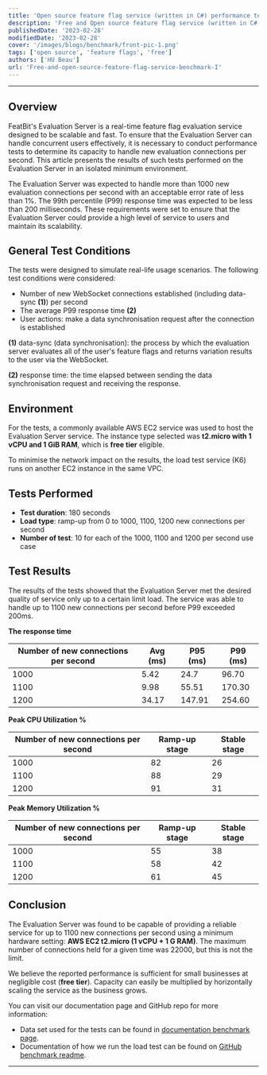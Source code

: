 ```yaml
---
title: 'Open source feature flag service (written in C#) performance tested on AWS free tier EC2'
description: 'Free and Open source feature flag service (written in C#, DotNet, Csharp, .NET) performance tested on AWS free tier EC2'
publishedDate: '2023-02-28'
modifiedDate: '2023-02-28'
cover: '/images/blogs/benchmark/front-pic-1.png'
tags: ['open source', 'feature flags', 'free']
authors: ['HU Beau']
url: 'Free-and-open-source-feature-flag-service-benchmark-I'
---
```


-----------------------

## Overview


FeatBit's Evaluation Server is a real-time feature flag evaluation service designed to be scalable and fast. To ensure that the Evaluation Server can handle concurrent users effectively, it is necessary to conduct performance tests to determine its capacity to handle new evaluation connections per second. This article presents the results of such tests performed on the Evaluation Server in an isolated minimum environment.


The Evaluation Server was expected to handle more than 1000 new evaluation connections per second with an acceptable error rate of less than 1%. The 99th percentile (P99) response time was expected to be less than 200 milliseconds. These requirements were set to ensure that the Evaluation Server could provide a high level of service to users and maintain its scalability.

## General Test Conditions

The tests were designed to simulate real-life usage scenarios. The following test conditions were considered:

- Number of new WebSocket connections established (including data-sync **(1)**) per second
- The average P99 response time **(2)**
- User actions: make a data synchronisation request after the connection is established

**(1)** data-sync (data synchronisation): the process by which the evaluation server evaluates all of the user's feature flags and returns variation results to the user via the WebSocket.


**(2)** response time: the time elapsed between sending the data synchronisation request and receiving the response.




## Environment

For the tests, a commonly available AWS EC2 service was used to host the Evaluation Server service. The instance type selected was **t2.micro with 1 vCPU and 1 GiB RAM**, which is **free tier** eligible. 

To minimise the network impact on the results, the load test service (K6) runs on another EC2 instance in the same VPC.


## Tests Performed

- **Test duration**: 180 seconds
- **Load type**: ramp-up from 0 to 1000, 1100, 1200 new connections per second
- **Number of test**: 10 for each of the 1000, 1100 and 1200 per second use case

## Test Results

The results of the tests showed that the Evaluation Server met the desired quality of service only up to a certain limit load. The service was able to handle up to 1100 new connections per second before P99 exceeded 200ms.


**The response time**

| Number of new connections per second | Avg (ms) |	P95 (ms) | P99 (ms) |
| --- | --- | --- | --- |
| 1000 | 5.42 | 24.7 | 96.70 |
| 1100 | 9.98 | 55.51 | 170.30 |
| 1200 | 34.17 | 147.91 | 254.60 |


**Peak CPU Utilization %**

| Number of new connections per second | Ramp-up stage | Stable stage | 
| --- | --- | --- |
| 1000 | 82 | 26
| 1100 | 88 | 29
| 1200 | 91 | 31

**Peak Memory Utilization %**

Number of new connections per second | Ramp-up stage | Stable stage | 
| --- | --- | --- |
| 1000 | 55 | 38 |
| 1100 | 58 | 42 |
| 1200 | 61 | 45 |

## Conclusion

The Evaluation Server was found to be capable of providing a reliable service for up to 1100 new connections per second using a minimum hardware setting: **AWS EC2 t2.micro (1 vCPU + 1 G RAM)**. The maximum number of connections held for a given time was 22000, but this is not the limit.

We believe the reported performance is sufficient for small businesses at negligible cost (**free tier**). Capacity can easily be multiplied by horizontally scaling the service as the business grows. 


You can visit our documentation page and GitHub repo for more information:

- Data set used for the tests can be found in [documentation benchmark page](https://featbit.gitbook.io/docs/tech-stack/benchmark).
- Documentation of how we run the load test can be found on [GitHub benchmark readme](https://github.com/featbit/featbit/blob/main/benchmark).




-----------------------